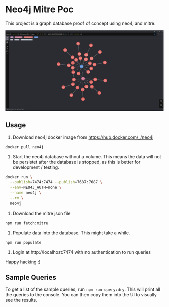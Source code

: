 # Neo4j Mitre Poc

This project is a graph database proof of concept using neo4j and mitre.

![Diagram](./docs/sample-image.png)

## Usage

1. Download neo4j docker image from https://hub.docker.com/_/neo4j

```sh
docker pull neo4j
```

1. Start the neo4j database without a volume. This means the data will not be persistet after the database is stopped,
as this is better for development / testing.

```sh
docker run \
  --publish=7474:7474 --publish=7687:7687 \
  --env=NEO4J_AUTH=none \
  --name neo4j \
  --rm \
  neo4j
```

1. Download the mitre json file

```sh
npm run fetch:mitre
```

1. Populate data into the database. This might take a while.

```sh
npm run populate
```

1. Login at http://localhost:7474 with no authentication to run queries

Happy hacking :)

## Sample Queries

To get a list of the sample queries, run `npm run query:dry`. This will print all the queries to the console.
You can then copy them into the UI to visually see the results.
